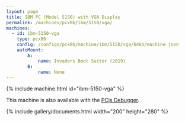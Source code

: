 ```yaml
---
layout: page
title: IBM PC (Model 5150) with VGA Display
permalink: /machines/pcx86/ibm/5150/vga/
machines:
  - id: ibm-5150-vga
    type: pcx86
    config: /configs/pcx86/machine/ibm/5150/vga/64kb/machine.json
    autoMount:
        A:
            name: Invaders Boot Sector (2019)
        B:
            name: None
---
```


{% include machine.html id="ibm-5150-vga" %}

This machine is also available with the <a href="debugger/" onclick="pcjsOnClick(this)">PCjs Debugger</a>.

{% include gallery/documents.html width="200" height="280" %}
